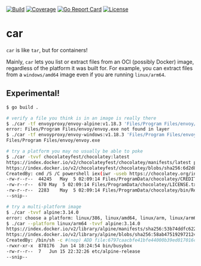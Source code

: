 [![Build](https://github.com/tetratelabs/car/workflows/build/badge.svg)](https://github.com/tetratelabs/car)
[![Coverage](https://codecov.io/gh/tetratelabs/car/branch/master/graph/badge.svg)](https://codecov.io/gh/tetratelabs/car)
[![Go Report Card](https://goreportcard.com/badge/github.com/tetratelabs/car)](https://goreportcard.com/report/github.com/tetratelabs/car)
[![License](https://img.shields.io/badge/license-Apache%202.0-blue.svg)](LICENSE)

# car

`car` is like `tar`, but for containers!

Mainly, `car` lets you list or extract files from an OCI (possibly Docker) image, regardless of the platform it was
built for. For example, you can extract files from a `windows/amd64` image even if you are running `linux/arm64`.

## Experimental!

```bash
$ go build .

# verify a file you think is in an image is really there
$ ./car -tf envoyproxy/envoy-alpine:v1.18.3 'Files/Program Files/envoy/envoy.exe'
error: Files/Program Files/envoy/envoy.exe not found in layer
$ ./car -tf envoyproxy/envoy-windows:v1.18.3 'Files/Program Files/envoy/envoy.exe'
Files/Program Files/envoy/envoy.exe

# try a platform you may no usually be able to poke
$ ./car -tvvf chocolateyfest/chocolatey:latest
https://index.docker.io/v2/chocolateyfest/chocolatey/manifests/latest platform=windows/amd64 totalLayerSize: 24102006
https://index.docker.io/v2/chocolateyfest/chocolatey/blobs/sha256:6d2d8da2960b0044c22730be087e6d7b197ab215d78f9090a3dff8cb7c40c241 size=24102006
CreatedBy: cmd /S /C powershell iex(iwr -useb https://chocolatey.org/install.ps1)
-rw-r--r--	44245	May  5 02:09:14	Files/ProgramData/chocolatey/CREDITS.txt
-rw-r--r--	670	May  5 02:09:14	Files/ProgramData/chocolatey/LICENSE.txt
-rw-r--r--	2283	May  5 02:09:14	Files/ProgramData/chocolatey/bin/RefreshEnv.cmd
--snip--

# try a multi-platform image
$ ./car -tvvf alpine:3.14.0
error: choose a platform: linux/386, linux/amd64, linux/arm, linux/arm64, linux/ppc64le, linux/s390x
$ ./car --platform linux/arm64 -tvvf alpine:3.14.0
https://index.docker.io/v2/library/alpine/manifests/sha256:53b74ddfc6225e3c8cc84d7985d0f34666e4e8b0b6892a9b2ad1f7516bc21b54 platform=linux/arm64 totalLayerSize: 2709626
https://index.docker.io/v2/library/alpine/blobs/sha256:58ab47519297212468320b23b8100fc1b2b96e8d342040806ae509a778a0a07a size=2709626
CreatedBy: /bin/sh -c #(nop) ADD file:6797caacbfe41bfe44000b39ed017016c6fcc492b3d6557cdaba88536df6c876 in / 
-rwxr-xr-x	878176	Jun 14 18:24:54	bin/busybox
-rw-r--r--	7	Jun 15 22:32:26	etc/alpine-release
--snip--
```
